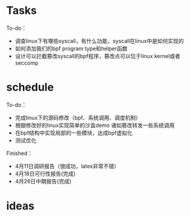 # Tasks
To-do：
- 调查linux下有哪些syscall，有什么功能，syscall在linux中是如何实现的
- 如何添加我们的bpf program type和helper函数
- 设计可以拦截篡改syscall的bpf程序，篡改点可以位于linux kernel或者seccomp



# schedule
To-do：
- 完成linux下的源码修改（bpf、系统调用、调度机制）
- 根据修改好的linux实现简单的沙盒demo 诸如篡改转发一些系统调用
- 在bpf结构中实现局部的一些模块，达成bpf虚拟化
- 测试优化

Finished：
- 4月11日调研报告（很成功，latex非常不错）
- 4月18日可行性报告(完成)
- 4月26日中期报告(完成)

# ideas